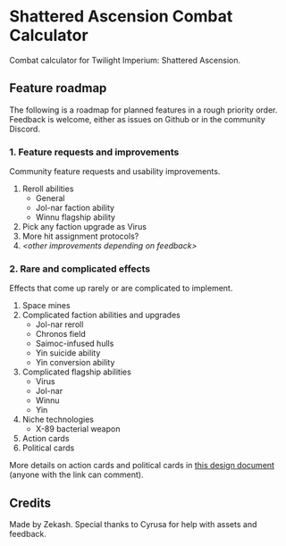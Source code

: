# Shattered Ascension Combat Calculator

Combat calculator for Twilight Imperium: Shattered Ascension.

## Feature roadmap

The following is a roadmap for planned features in a rough priority order. Feedback is welcome, either as issues on Github or in the community Discord.

### 1. Feature requests and improvements

Community feature requests and usability improvements.

1. Reroll abilities
    - General
    - Jol-nar faction ability
    - Winnu flagship ability
2. Pick any faction upgrade as Virus
3. More hit assignment protocols?
4. _&lt;other improvements depending on feedback&gt;_

### 2. Rare and complicated effects

Effects that come up rarely or are complicated to implement.

1. Space mines
2. Complicated faction abilities and upgrades
    - Jol-nar reroll
    - Chronos field
    - Saimoc-infused hulls
    - Yin suicide ability
    - Yin conversion ability
3. Complicated flagship abilities
    - Virus
    - Jol-nar
    - Winnu
    - Yin
4. Niche technologies
    - X-89 bacterial weapon
5. Action cards
6. Political cards

More details on action cards and political cards in [this design document](https://docs.google.com/document/d/1myrFlhOxZmVVMTQ5_ifuWtBJudk-OBHYiEUXKU03j98/edit?usp=sharing) (anyone with the link can comment).

## Credits

Made by Zekash. Special thanks to Cyrusa for help with assets and feedback.
